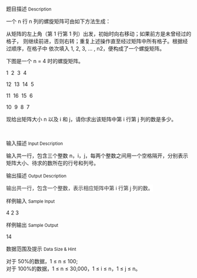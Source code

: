 <div class="panel panel-default">
<div class="area-title">
<span>
题目描述
<small>Description</small>
</span></div>
<div class="panel-body">

<p>一个 n 行 n 列的螺旋矩阵可由如下方法生成：</p><p>从矩阵的左上角（第 1 行第 1 列）出发，初始时向右移动；如果前方是未曾经过的格子， 则继续前进，否则右转；重复上述操作直至经过矩阵中所有格子。根据经过顺序，在格子中 依次填入 1, 2, 3, ... , n2，便构成了一个螺旋矩阵。</p><p>下图是一个 n = 4 时的螺旋矩阵。</p><p>1  2  3  4</p><p>12  13  14  5</p><p>11  16  15  6</p><p>10  9  8  7</p><p>现给出矩阵大小 n 以及 i 和 j，请你求出该矩阵中第 i 行第 j 列的数是多少。</p><p><br></p>

</div>
</div>

<div class="panel panel-default">
<div class="area-title">
<span>
输入描述
<small>Input Description</small>
</span></div>
<div class="panel-body">
<p><span style="">输入共一行，包含三个整数 n，i，j，每两个整数之间用一个空格隔开，分别表示矩阵大小、待求的数所在的行号和列号。</span></p>

</div>
</div>
<div  class="panel panel-default">
<div class="area-title">
<span>
输出描述
<small>Output Description</small>
</span></div>
<div class="panel-body">

<p><span style="color: rgb(51, 51, 51); font-family: &#39;Lucida Grande&#39;, Lucida, &#39;Lucida Sans Unicode&#39;, &#39;Lucida Sans&#39;, Tahoma, &#39;Segoe UI&#39;, Verdana, 微软雅黑, &#39;Microsoft YaHei&#39;, 宋体; font-size: 14px; line-height: 21px; background-color: rgb(255, 255, 255);">输出共一行，包含一个整数，表示相应矩阵中第 i 行第 j 列的数。</span></p>

</div>
</div>


<div class="panel panel-default">
<div class="area-title">
<span>
样例输入
<small>Sample Input</small>
</span></div>
<div class="panel-body">
<p>4 2 3</p>

</div>
</div>

<div class="panel panel-default">
<div class="area-title">
<span>
样例输出
<small>Sample Output</small>
</span></div>
<div class="panel-body">
<p>14</p>

</div>
</div>

<div class="panel panel-default">
<div class="area-title">
<span>
数据范围及提示
<small>Data Size & Hint</small>
</span></div>
<div class="panel-body">
<p><span style="">对于 50%的数据，1 ≤ n ≤ 100;</span><br style=""><span style="">对于 100%的数据，1 ≤ n ≤ 30,000，1 ≤ i ≤ n，1 ≤ j ≤ n。</span></p>
</div>
</div>